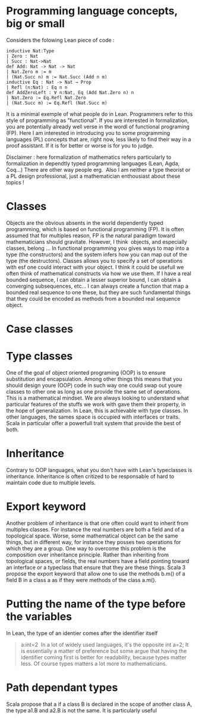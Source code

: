 # Programming language concepts, big or small
Considers the folowing Lean piece of code :
```
inductive Nat:Type
| Zero : Nat
| Succ : Nat->Nat
def Add: Nat -> Nat -> Nat
| Nat.Zero m := m
| (Nat.Succ n) m := Nat.Succ (Add n m)
inductive Eq : Nat -> Nat → Prop
| Refl (n:Nat) : Eq n n
def AddZeroLeft : ∀ n:Nat, Eq (Add Nat.Zero n) n
| Nat.Zero := Eq.Refl Nat.Zero
| (Nat.Succ m) := Eq.Refl (Nat.Succ m)
```
It is a minimal exemple of what people do in Lean.
Programmers refer to this style of programming as "functional". If you are interested in formalization, you are potentially already well verse in the wordl of functional programing (FP).  Here I am interested in introducing you to some programming languages (PL) concepts that are, right now, less likely to find their way in a proof assistant. If it is for better or worse is for you to judge.

Disclaimer : here formalization of mathematics refers particularly to formalization in dependtly typed programming languages (Lean, Agda, Coq…) There are other way people erg. 
Also I am neither a type theorist or a PL design professional, just a mathematician enthousiast about these topics !

# Classes
Objects are the obvious absents in the world dependently typed programming, which is based on functional programming (FP).
It is often assumed that for multiples reason, FP is the natural paradigm toward mathematicians should gravitate. However, I think 
objects, and especially classes, belong … In functional programming you gives ways to map into a type (the constructors)
and the system infers how you can map out of the type (the destructors). Classes allows you to specify a set of operations with esf one could interact with your object. I think it could be usefull we often think of mathematical constructs via how we use them. If I have a real bounded sequence, I can obtain a lesser superior bound, I can obtain a converging subsequences, etc… I can always create a function that map a bounded real sequence to one these, but they are such fundamental things that they could be encoded as methods from a bounded real sequence object.
# Case classes
# Type classes
One of the goal of object oriented programing (OOP) is to ensure substitution and encapsulation. Among other things this means that you should design youre (OOP) code in such way one could swap out youre classes to other one as long as one provide the same set of operations. 
This is a mathematical mindset. We are always looking to understand what particular features of the stuffs we work with gave them their property, in the hope of generalization.
In Lean, this is achievable with type classes. In other languages, the sames space is occupied with interfaces or traits. Scala in particular offer a powerfull trait system that provide the best of both.
# Inheritance
Contrary to OOP languages, what you don't have with Lean's typeclasses is inheritance. Inheritance is often critized to be responsable of hard to maintain code due to multiple levels.
# Export keyword
Another problem of inheritance is that one often could want to inherit from multiples classes. For instance the real numbers are both a field and of a topological space. Worse, some mathematical object can be the same things, but in different way, for instance they posses two operations for which they are a group.
One way to overcome this problem is the composition over inheritance principle. Rather than inheriting from topological spaces, or fields, the real numbers have a field pointing toward an interface or a typeclass that ensure that they are these things.
Scala 3 propose the export keyword that allow one to use the methods b.m() of a field B in a class a as if they were methods of the class a.m().
# Putting the name of the type before the variables
In Lean, the type of an identier comes after the identifier itself
>a:int=2 
In a lot of widely used languages, it's the opposite
>int a=2;
It is essentially a matter of preference but some argue that having the identifier coming first is better for readability, because types matter less. Of course types matters a lot more to mathematicians.
# Path dependant types
Scala propose that a if a class B is declared in the scope of another class A, the type a1.B and a2.B is not the same. It is particularly useful
